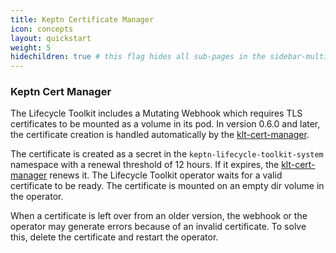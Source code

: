```yaml
---
title: Keptn Certificate Manager
icon: concepts
layout: quickstart
weight: 5
hidechildren: true # this flag hides all sub-pages in the sidebar-multicard.html
---
```


### Keptn Cert Manager

The Lifecycle Toolkit includes a Mutating Webhook which requires TLS certificates to be mounted as a volume in its pod. In version 0.6.0 and later, the certificate creation
is handled automatically by the [klt-cert-manager](https://github.com/keptn/lifecycle-toolkit/blob/main/klt-cert-manager/README.md).

The certificate is created as a secret in the `keptn-lifecycle-toolkit-system` namespace with a renewal threshold of 12 hours. 
If it expires, the [klt-cert-manager](https://github.com/keptn/lifecycle-toolkit/blob/main/klt-cert-manager/README.md) renews it. 
The Lifecycle Toolkit operator waits for a valid certificate to be ready.
The certificate is mounted on an empty dir volume in the operator.

When a certificate is left over from an older version, the webhook or the operator may generate errors because of an invalid certificate. To solve this, delete the certificate and restart the operator.

